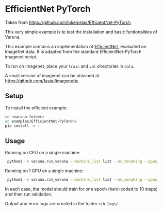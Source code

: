 # EfficientNet PyTorch


Taken from https://github.com/lukemelas/EfficientNet-PyTorch

This very simple example is to test the installation and basic funtionalities of Varuna.

This example contains an implementation of [EfficientNet](https://arxiv.org/abs/1905.11946), evaluated on ImageNet data. It is adapted from the standard EfficientNet-PyTorch imagenet script. 

To run on Imagenet, place your `train` and `val` directories in `data`. 

A small version of imagenet can be obtained at https://github.com/fastai/imagenette

## Setup

To install the efficient example:
```bash
cd <varuna-folder>
cd examples/EfficientNet-PyTorch/
pip install -e .
```

## Usage


Running on CPU on a single machine:

```bash
 python3 -m varuna.run_varuna --machine_list list --no_morphing --gpus_per_node 1 --batch_size 2 --nstages 1 --chunk_size 1 --code_dir . main.py data -e -a 'efficientnet-b0' --pretrained --varuna --lr 0.001 --epochs 1 --cpu

```

Running on 1 GPU on a single machine:

```bash
 python3 -m varuna.run_varuna --machine_list list --no_morphing --gpus_per_node 1 --batch_size 2 --nstages 1 --chunk_size 1 --code_dir . main.py data -e -a 'efficientnet-b0' --pretrained --varuna --lr 0.001 --epochs 1

```

In each case, the model should train for one epoch (hard-coded to 10 steps) and then run validation.

Output and error logs are created in the folder `ssh_logs/`

